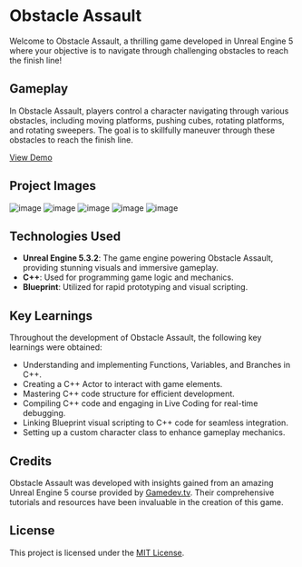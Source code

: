 # Obstacle Assault

Welcome to Obstacle Assault, a thrilling game developed in Unreal Engine 5 where your objective is to navigate through challenging obstacles to reach the finish line!

## Gameplay

In Obstacle Assault, players control a character navigating through various obstacles, including moving platforms, pushing cubes, rotating platforms, and rotating sweepers. The goal is to skillfully maneuver through these obstacles to reach the finish line.

[View Demo](https://drive.google.com/file/d/1yC2_R8sjowRRU2yL4IJAIQ_4c10PhwTp/view?usp=sharing)

## Project Images

![image](https://github.com/KARNB24/ObstacleAssault/assets/59581104/fbc04e3b-b0ae-45b4-843a-eea145ccbc5f)
![image](https://github.com/KARNB24/ObstacleAssault/assets/59581104/0d8bb52b-3de3-4c76-9f79-5f7afbb5e8fb)
![image](https://github.com/KARNB24/ObstacleAssault/assets/59581104/7b9cabbb-0461-464c-b3f8-72083514fe43)
![image](https://github.com/KARNB24/ObstacleAssault/assets/59581104/c2acbe37-c41f-40a4-b4ff-2448eddf9cc6)
![image](https://github.com/KARNB24/ObstacleAssault/assets/59581104/df27f60d-ebfe-44aa-ba56-bbc3fc29d66a)

## Technologies Used

- **Unreal Engine 5.3.2**: The game engine powering Obstacle Assault, providing stunning visuals and immersive gameplay.
- **C++**: Used for programming game logic and mechanics.
- **Blueprint**: Utilized for rapid prototyping and visual scripting.

## Key Learnings

Throughout the development of Obstacle Assault, the following key learnings were obtained:

- Understanding and implementing Functions, Variables, and Branches in C++.
- Creating a C++ Actor to interact with game elements.
- Mastering C++ code structure for efficient development.
- Compiling C++ code and engaging in Live Coding for real-time debugging.
- Linking Blueprint visual scripting to C++ code for seamless integration.
- Setting up a custom character class to enhance gameplay mechanics.

## Credits

Obstacle Assault was developed with insights gained from an amazing Unreal Engine 5 course provided by [Gamedev.tv](https://www.gamedev.tv/). Their comprehensive tutorials and resources have been invaluable in the creation of this game.

## License

This project is licensed under the [MIT License](LICENSE).
